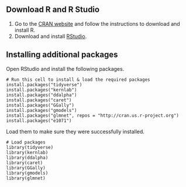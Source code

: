## Download R and R Studio
1. Go to the [CRAN website](https://cran.r-project.org) and follow the instructions to download and install R.
2. Download and install [RStudio](https://www.rstudio.com/products/rstudio/download/#download).

## Installing additional packages
Open RStudio and install the following packages.

```{r}
# Run this cell to install & load the required packages
install.packages("tidyverse")
install.packages("kernlab")
install.packages("ddalpha")
install.packages("caret")
install.packages("GGally")
install.packages("gmodels")
install.packages("glmnet", repos = "http://cran.us.r-project.org")
install.packages("e1071")
```


Load them to make sure they were successfully installed.
```
# Load packages
library(tidyverse)
library(kernlab)
library(ddalpha)
library(caret)
library(GGally)
library(gmodels)
library(glmnet)
```
